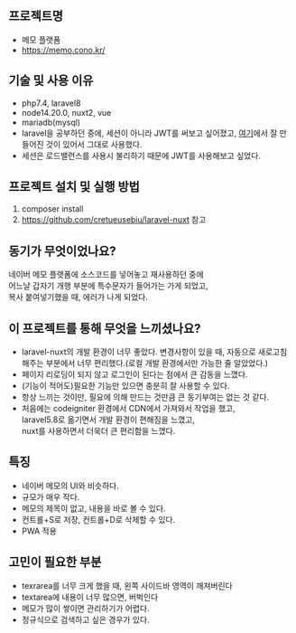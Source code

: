 ## 프로젝트명

-   메모 플랫폼
-   https://memo.cono.kr/

## 기술 및 사용 이유

-   php7.4, laravel8
-   node14.20.0, nuxt2, vue
-   mariadb(mysql)
-   laravel을 공부하던 중에, 세션이 아니라 JWT를 써보고 싶어졌고, [여기](https://github.com/cretueusebiu/laravel-nuxt)에서 잘 만들어진 것이 있어서 그대로 사용했다.
-   세션은 로드밸런스를 사용시 불리하기 때문에 JWT를 사용해보고 싶었다.

## 프로젝트 설치 및 실행 방법

1. composer install
2. https://github.com/cretueusebiu/laravel-nuxt 참고

## 동기가 무엇이었나요?

네이버 메모 플랫폼에 소스코드를 넣어놓고 재사용하던 중에  
어느날 갑자기 개행 부분에 특수문자가 들어가는 가게 되었고,  
복사 붙여넣기했을 때, 에러가 나게 되었다.

## 이 프로젝트를 통해 무엇을 느끼셨나요?

-   laravel-nuxt의 개발 환경이 너무 좋았다. 변경사항이 있을 때, 자동으로 새로고침해주는 부분에서 너무 편리했다.(로컬 개발 환경에서만 가능한 줄 알았었다.)
-   페이지 리로딩이 되지 않고 로그인이 된다는 점에서 큰 감동을 느꼈다.
-   (기능이 적어도)필요한 기능만 있으면 충분히 잘 사용할 수 있다.
-   항상 느끼는 것이만, 필요에 의해 만드는 것만큼 큰 동기부여는 없는 것 같다.
-   처음에는 codeigniter 환경에서 CDN에서 가져와서 작업을 했고,  
    laravel5.8로 옮기면서 개발 환경이 편해짐을 느꼈고,  
    nuxt를 사용하면서 더욱더 큰 편리함을 느꼈다.

## 특징

-   네이버 메모의 UI와 비슷하다.
-   규모가 매우 작다.
-   메모의 제목이 없고, 내용을 바로 볼 수 있다.
-   컨트롤+S로 저장, 컨트롤+D로 삭제할 수 있다.
-   PWA 적용

## 고민이 필요한 부분

-   texrarea를 너무 크게 했을 때, 왼쪽 사이드바 영역이 깨져버린다
-   textarea에 내용이 너무 많으면, 버벅인다
-   메모가 많이 쌓이면 관리하기가 어렵다.
-   정규식으로 검색하고 싶은 경우가 있다.
